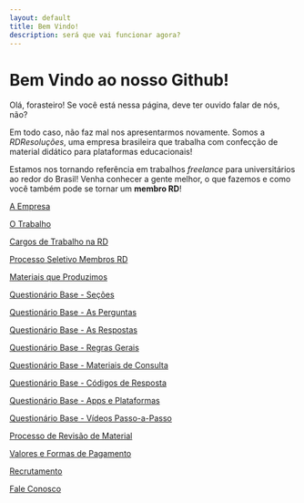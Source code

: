 ```yaml
---
layout: default
title: Bem Vindo!
description: será que vai funcionar agora?
---
```


<h1 id="bem-vindo-ao-nosso-github">Bem Vindo ao nosso Github!</h1>

<p>Olá, forasteiro! Se você está nessa página, deve ter ouvido falar de nós, não?</p>
<p>Em todo caso, não faz mal nos apresentarmos novamente. Somos a <em>RDResoluções</em>, uma empresa brasileira que trabalha com confecção de material didático para plataformas educacionais!</p>
<p>Estamos nos tornando referência em trabalhos <em>freelance</em> para universitários ao redor do Brasil! Venha conhecer a gente melhor, o que fazemos e como você também pode se tornar um <strong>membro RD</strong>!</p>

[A Empresa](./Empresa)

[O Trabalho](./otrabalho)

[Cargos de Trabalho na RD](./cargosrd.html)

[Processo Seletivo Membros RD](./psrd.html)

[Materiais que Produzimos](./materiais.html)

[Questionário Base - Seções](./secoesqb.html)

[Questionário Base - As Perguntas](./perguntasqb.html)

[Questionário Base - As Respostas](./respostasqb.html)

[Questionário Base - Regras Gerais](./regrasgeraisqb.html)

[Questionário Base - Materiais de Consulta](./consultaqb.html)

[Questionário Base - Códigos de Resposta](./codigosqb.html)

[Questionário Base - Apps e Plataformas](./appsqb.html)

[Questionário Base - Vídeos Passo-a-Passo](./passoapassoqb.html)

[Processo de Revisão de Material](./revisao.html)

[Valores e Formas de Pagamento](./pagamentos.html)

[Recrutamento](./recrutamento)

[Fale Conosco](./contatos.html)
